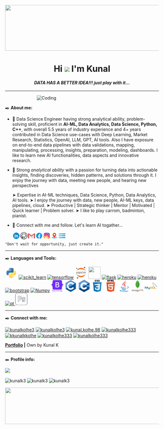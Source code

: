 <div align="center">
<img src="https://user-images.githubusercontent.com/41562231/147804883-98405cbc-c472-46fb-948e-32030725458b.png" height="150" width="1000">
<h1 align="center">Hi <img src="https://raw.githubusercontent.com/MartinHeinz/MartinHeinz/master/wave.gif" height="40px",width="40px"> I'm Kunal</h1><h4><i>DATA HAS A BETTER IDEA!!! just play with it...</i></h4>
</div>

---

<img align="right" alt="Coding" width="400" src="https://miro.medium.com/max/680/1*IRGHmiGsa16stedQvIaZfw.gif"><br>

✒️ __About me:__
- 📌 Data Science Engineer having strong analytical ability, problem-solving skill, proficient in __AI-ML, Data Analytics, Data Science, Python, C++__, with overall 5.5 years of industry experience and 4+ years contributed in Data Science use-cases with Deep Learning, Market Research, Statistics, OpenAI, LLM, GPT, AI tools. Also I have exposure on end-to-end data pipelines with data validations, mapping, manipulating, processing, insights, preparation, modeling, dashboards. I like to learn new AI functionalities, data aspects and innovative research.

- 📌 Strong *analytical ability* with a passion for turning data into actionable insights, finding discoveries, hidden patterns, and solutions through it. I enjoy the journey with data, meeting new people, and hearing new perspectives

  ➤ Expertise in AI-ML techniques, Data Science, Python, Data Analytics, AI tools.
  ➤ I enjoy the journey with data, new people, AI-ML keys, data pipelines, cloud.
  ➤ Productive | Strategic thinker | Mentor | Motivated | Quick learner | Problem solver.
  ➤ I like to play carrom, badminton, pianist.

- 📌 Connect with me and follow. Let's learn AI togather...

  <a href="https://www.linkedin.com/in/kunalkolhe3/"><img align="left" src="https://raw.githubusercontent.com/kunalk3/kunalk3/main/images/icons8-linkedin.gif" alt="kunalkolhe3" width="25px"/></a>
  <a href="https://github.com/kunalk3/"><img align="left" src="https://raw.githubusercontent.com/kunalk3/kunalk3/main/images/icons8-github.gif" alt="kunalkolhe3" width="25px"/></a>
  <a href="https://mail.google.com/mail/?view=cm&fs=1&tf=1&to=kunalkoleh333@gmail.com" target="_blank"><img align="left" src="https://raw.githubusercontent.com/kunalk3/kunalk3/main/images/icons8-gmail.gif" alt="kunalkolhe3" width="25px"/></a>
  <a href="https://www.facebook.com/kunal.kolhe98/"><img align="left" src="https://raw.githubusercontent.com/kunalk3/kunalk3/main/images/icons8-facebook.gif" alt="kunalkolhe3" width="25px"/></a>
  <a href="https://www.instagram.com/kkunalkkolhe/"><img align="left" src="https://raw.githubusercontent.com/kunalk3/kunalk3/main/images/icons8-instagram.gif" alt="kunalkolhe3" width="25px"/></a>
  <a href="https://www.google.com/maps/place/Pune,+Maharashtra/"><img align="left" src="https://raw.githubusercontent.com/kunalk3/kunalk3/main/images/icons8-location.gif" alt="kunalkolhe3" width="25px"/></a>
  <a href="https://kunalk3.github.io/Portfolio-Website-Kunalk3/"><img align="left" src="https://raw.githubusercontent.com/kunalk3/kunalk3/main/images/icons8-menu.gif" alt="kunalkolhe3" width="25px"/></a>
  <br>


```
"Don't wait for opportunity, just create it."
```

---

✒️ __Languages and Tools:__
<p align="left"> 
  <a href="https://www.python.org" target="_blank"> <img src="https://raw.githubusercontent.com/devicons/devicon/master/icons/python/python-original.svg" alt="python" width="40" height="40"/></a>
  <a href="https://scikit-learn.org/" target="_blank"> <img src="https://upload.wikimedia.org/wikipedia/commons/0/05/Scikit_learn_logo_small.svg" alt="scikit_learn" width="40" height="40"/></a> 
  <a href="https://www.tensorflow.org" target="_blank"> <img src="https://www.vectorlogo.zone/logos/tensorflow/tensorflow-icon.svg" alt="tensorflow" width="40" height="40"/></a>
  <img src="https://raw.githubusercontent.com/github/explore/80688e429a7d4ef2fca1e82350fe8e3517d3494d/topics/jupyter-notebook/jupyter-notebook.png" width="40" height="40"/>
  <img src="https://user-images.githubusercontent.com/44708711/100903610-1db10a00-34ec-11eb-91e1-52481053a3b9.png" width="40" height="40"/>
  <a href="https://flask.palletsprojects.com/" target="_blank"> <img src="https://www.vectorlogo.zone/logos/pocoo_flask/pocoo_flask-official.svg" alt="flask" width="40" height="40"/></a>
  <a href="https://aws.amazon.com/" target="_blank"> <img src="https://www.vectorlogo.zone/logos/amazon_aws/amazon_aws-icon.svg" alt="heroku" width="40" height="40"/></a>
  <a href="https://heroku.com" target="_blank"> <img src="https://www.vectorlogo.zone/logos/heroku/heroku-icon.svg" alt="heroku" width="40" height="40"/></a>
  <a href="https://pandas.pydata.org/docs/" target="_blank"> <img src="https://www.vectorlogo.zone/logos/usepanda/usepanda-icon.svg" alt="bootstrap" width="40" height="40"/></a>
  <a href="https://numpy.org/" target="_blank"> <img src="https://www.vectorlogo.zone/logos/numpy/numpy-icon.svg" alt="Numpy" width="40" height="40"/></a>
  <a href="https://getbootstrap.com" target="_blank"> <img src="https://raw.githubusercontent.com/devicons/devicon/master/icons/bootstrap/bootstrap-plain-wordmark.svg" alt="bootstrap" width="40" height="40"/></a>
  <a href="https://www.cprogramming.com/" target="_blank"> <img src="https://raw.githubusercontent.com/devicons/devicon/master/icons/c/c-original.svg" alt="c" width="40" height="40"/></a>
  <a href="https://www.w3schools.com/cpp/" target="_blank"> <img src="https://raw.githubusercontent.com/devicons/devicon/master/icons/cplusplus/cplusplus-original.svg" alt="cplusplus" width="40" height="40"/></a> 
  <a href="https://www.w3schools.com/css/" target="_blank"> <img src="https://raw.githubusercontent.com/devicons/devicon/master/icons/css3/css3-original-wordmark.svg" alt="css3" width="40" height="40"/></a>
  <a href="https://www.w3.org/html/" target="_blank"> <img src="https://raw.githubusercontent.com/devicons/devicon/master/icons/html5/html5-original-wordmark.svg" alt="html5" width="40" height="40"/></a> 
  <a href="https://www.java.com" target="_blank"> <img src="https://raw.githubusercontent.com/devicons/devicon/master/icons/java/java-original.svg" alt="java" width="40" height="40"/></a>
  <a href="https://www.mongodb.com/" target="_blank"> <img src="https://raw.githubusercontent.com/devicons/devicon/master/icons/mongodb/mongodb-original-wordmark.svg" alt="mongodb" width="40" height="40"/></a>
  <a href="https://www.mysql.com/" target="_blank"> <img src="https://raw.githubusercontent.com/devicons/devicon/master/icons/mysql/mysql-original-wordmark.svg" alt="mysql" width="40" height="40"/></a>
  <a href="https://www.qt.io/" target="_blank"> <img src="https://upload.wikimedia.org/wikipedia/commons/0/0b/Qt_logo_2016.svg" alt="qt" width="40" height="40"/>
  <a href="https://www.photoshop.com/en" target="_blank"> <img src="https://raw.githubusercontent.com/devicons/devicon/master/icons/photoshop/photoshop-line.svg" alt="photoshop" width="40" height="40"/></a> 
</p>

---

✒️ __Connect with me:__
<p align="left">
  <a href="https://linkedin.com/in/kunalkolhe3" target="blank"><img align="center" src="https://cdn.jsdelivr.net/npm/simple-icons@3.0.1/icons/linkedin.svg" alt="kunalkolhe3" height="30" width="40"/></a>
  <a href="https://github.com/kunalk3/" target="blank"><img align="center" src="https://cdn.jsdelivr.net/npm/simple-icons@3.0.1/icons/github.svg" alt="kunalkolhe3" height="30" width="40"/></a>
  <a href="https://fb.com/kunal.kolhe.98" target="blank"><img align="center" src="https://cdn.jsdelivr.net/npm/simple-icons@3.0.1/icons/facebook.svg" alt="kunal.kolhe.98" height="30" width="40"/></a>
  <a href="mailto:kunalkolhe333@gmail.com" target="blank"><img align="center" src="https://cdn.jsdelivr.net/npm/simple-icons@3.0.1/icons/gmail.svg" alt="kunalkolhe333" height="30" width="40"/></a>
  <a href="https://instagram.com/kkunalkkolhe" target="blank"><img align="center" src="https://cdn.jsdelivr.net/npm/simple-icons@3.0.1/icons/instagram.svg" alt="kkunalkkolhe" height="30" width="40"/></a>
  <a href="https://www.hackerrank.com/kunalkolhe333" target="blank"><img align="center" src="https://cdn.jsdelivr.net/npm/simple-icons@3.0.1/icons/hackerrank.svg" alt="kunalkolhe333" height="30" width="40"/></a>
      <a href="https://kunalk3.github.io/Portfolio-Website-Kunalk3/" target="blank"><img align="center" src="https://cdn.jsdelivr.net/npm/simple-icons@3.0.1/icons/googlecloud.svg" alt="kunalkolhe333" height="30" width="40"/></a>
  
  <b>[Portfolio](https://kunalk3.github.io/Portfolio-Website-Kunalk3/) |</b> Own by Kunal K
</p>

---

✒️ __Profile info:__

![](https://komarev.com/ghpvc/?username=kunalk3&color=green&label=Profile+Views)
<p> <img align="centre" width="250" src="https://github-readme-stats.vercel.app/api/top-langs?username=kunalk3&show_icons=true&theme=dark&locale=en&layout=compact" alt="kunalk3" />
<img align="centre" width="280" src="https://github-readme-stats.vercel.app/api?username=kunalk3&show_icons=true&theme=dark&locale=en" alt="kunalk3" />
<img align="centre" width="280" src="https://github-readme-streak-stats.herokuapp.com/?user=kunalk3&theme=dark" alt="kunalk3" />


<div align="left">
<img src="https://user-images.githubusercontent.com/41562231/141720940-53eb9b25-777d-4057-9c2d-8e22d2677c7c.png" height="120" width="1000">
</div>
